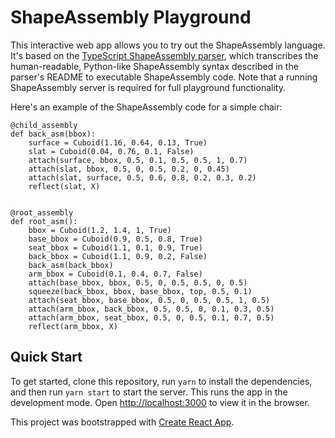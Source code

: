 # ShapeAssembly Playground
This interactive web app allows you to try out the ShapeAssembly language. It's based on the [TypeScript ShapeAssembly parser](https://github.com/dcharatan/shape-assembly-parser), which transcribes the human-readable, Python-like ShapeAssembly syntax described in the parser's README to executable ShapeAssembly code. Note that a running ShapeAssembly server is required for full playground functionality.

Here's an example of the ShapeAssembly code for a simple chair:

```
@child_assembly
def back_asm(bbox):
    surface = Cuboid(1.16, 0.64, 0.13, True)
    slat = Cuboid(0.04, 0.76, 0.1, False)
    attach(surface, bbox, 0.5, 0.1, 0.5, 0.5, 1, 0.7)
    attach(slat, bbox, 0.5, 0, 0.5, 0.2, 0, 0.45)
    attach(slat, surface, 0.5, 0.6, 0.8, 0.2, 0.3, 0.2)
    reflect(slat, X)
    

@root_assembly
def root_asm():
    bbox = Cuboid(1.2, 1.4, 1, True)
    base_bbox = Cuboid(0.9, 0.5, 0.8, True)
    seat_bbox = Cuboid(1.1, 0.1, 0.9, True)
    back_bbox = Cuboid(1.1, 0.9, 0.2, False)
    back_asm(back_bbox)
    arm_bbox = Cuboid(0.1, 0.4, 0.7, False)
    attach(base_bbox, bbox, 0.5, 0, 0.5, 0.5, 0, 0.5)
    squeeze(back_bbox, bbox, base_bbox, top, 0.5, 0.1)
    attach(seat_bbox, base_bbox, 0.5, 0, 0.5, 0.5, 1, 0.5)
    attach(arm_bbox, back_bbox, 0.5, 0.5, 0, 0.1, 0.3, 0.5)
    attach(arm_bbox, seat_bbox, 0.5, 0, 0.5, 0.1, 0.7, 0.5)
    reflect(arm_bbox, X)
```

## Quick Start

To get started, clone this repository, run `yarn` to install the dependencies, and then run `yarn start` to start the server. This runs the app in the development mode. Open [http://localhost:3000](http://localhost:3000) to view it in the browser.

This project was bootstrapped with [Create React App](https://github.com/facebook/create-react-app).
